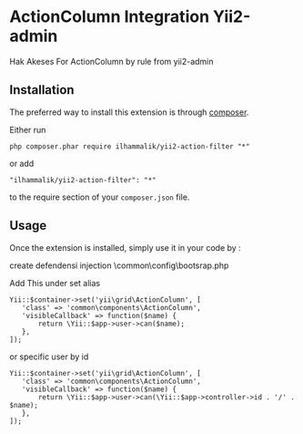 ActionColumn Integration Yii2-admin
===================================
Hak Akeses For ActionColumn by rule from yii2-admin

Installation
------------

The preferred way to install this extension is through [composer](http://getcomposer.org/download/).

Either run

```
php composer.phar require ilhammalik/yii2-action-filter "*"
```

or add

```
"ilhammalik/yii2-action-filter": "*"
```

to the require section of your `composer.json` file.


Usage
-----

Once the extension is installed, simply use it in your code by  :

create defendensi injection \common\config\bootsrap.php

Add This under set alias
```
Yii::$container->set('yii\grid\ActionColumn', [
   'class' => 'common\components\ActionColumn',
   'visibleCallback' => function($name) {
       return \Yii::$app->user->can($name);
   },
]);
```

or specific user by id

```
Yii::$container->set('yii\grid\ActionColumn', [
   'class' => 'common\components\ActionColumn',
   'visibleCallback' => function($name) {
       return \Yii::$app->user->can(\Yii::$app->controller->id . '/' . $name);
   },
]);
```
